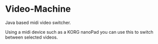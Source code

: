 Video-Machine
=============

Java based midi video switcher.

Using a midi device such as a KORG nanoPad you can use this to switch between selected videos.
